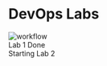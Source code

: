 # DevOps Labs
![workflow](https://github.com/<UserName>/<RepositoryName>/actions/workflows/main.yml/badge.svg)
<br>
Lab 1 Done <br>
Starting Lab 2
